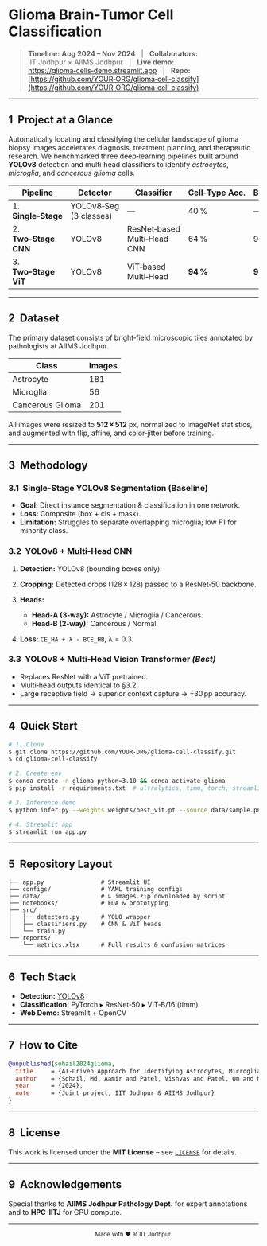 # Glioma Brain‑Tumor Cell Classification

> **Timeline:** **Aug 2024 – Nov 2024**   |   **Collaborators:** IIT Jodhpur × AIIMS Jodhpur   |   **Live demo:** [https://glioma‑cells‑demo.streamlit.app](https://glioma‑cells‑demo.streamlit.app)   |   **Repo:** [https://github.com/YOUR‑ORG/glioma‑cell‑classify](https://github.com/YOUR‑ORG/glioma‑cell‑classify)

---

## 1  Project at a Glance

Automatically locating and classifying the cellular landscape of glioma biopsy images accelerates diagnosis, treatment planning, and therapeutic research. We benchmarked three deep‑learning pipelines built around **YOLOv8** detection and multi‑head classifiers to identify *astrocytes*, *microglia*, and *cancerous glioma* cells.

| Pipeline             | Detector               | Classifier                  | Cell‑Type Acc. | Binary (Cancer vs Normal) |
| -------------------- | ---------------------- | --------------------------- | -------------- | ------------------------- |
| 1. **Single‑Stage**  | YOLOv8‑Seg (3 classes) | —                           | 40 %           | —                         |
| 2. **Two‑Stage CNN** | YOLOv8                 | ResNet‑based Multi‑Head CNN | 64 %           | 93 %\*                    |
| 3. **Two‑Stage ViT** | YOLOv8                 | ViT‑based Multi‑Head        | **94 %**       | **98 %**\*                |

---

## 2  Dataset

The primary dataset consists of bright‑field microscopic tiles annotated by pathologists at AIIMS Jodhpur.

| Class            | Images |
| ---------------- | ------ |
| Astrocyte        | 181    |
| Microglia        | 56     |
| Cancerous Glioma | 201    |

All images were resized to **512 × 512** px, normalized to ImageNet statistics, and augmented with flip, affine, and color‑jitter before training.

---

## 3  Methodology

### 3.1  Single‑Stage YOLOv8 Segmentation (Baseline)

* **Goal:** Direct instance segmentation & classification in one network.
* **Loss:** Composite (box + cls + mask).
* **Limitation:** Struggles to separate overlapping microglia; low F1 for minority class.

### 3.2  YOLOv8 + Multi‑Head CNN

1. **Detection:** YOLOv8 (bounding boxes only).
2. **Cropping:** Detected crops (128 × 128) passed to a ResNet‑50 backbone.
3. **Heads:**

   * **Head‑A (3‑way):** Astrocyte / Microglia / Cancerous.
   * **Head‑B (2‑way):** Cancerous / Normal.
4. **Loss:** `CE_HA + λ · BCE_HB`, λ = 0.3.

### 3.3  YOLOv8 + Multi‑Head Vision Transformer *(Best)*

* Replaces ResNet with a ViT pretrained.
* Multi‑head outputs identical to §3.2.
* Large receptive field → superior context capture → +30 pp accuracy.
---

## 4  Quick Start

```bash
# 1. Clone
$ git clone https://github.com/YOUR-ORG/glioma-cell-classify.git
$ cd glioma-cell-classify

# 2. Create env
$ conda create -n glioma python=3.10 && conda activate glioma
$ pip install -r requirements.txt  # ultralytics, timm, torch, streamlit …

# 3. Inference demo
$ python infer.py --weights weights/best_vit.pt --source data/sample.png

# 4. Streamlit app
$ streamlit run app.py
```

---

## 5  Repository Layout

```
├── app.py                # Streamlit UI
├── configs/              # YAML training configs
├── data/                 # ↳ images.zip downloaded by script
├── notebooks/            # EDA & prototyping
├── src/
│   ├── detectors.py      # YOLO wrapper
│   ├── classifiers.py    # CNN & ViT heads
│   └── train.py
└── reports/
    └── metrics.xlsx      # Full results & confusion matrices
```

---

## 6  Tech Stack

* **Detection:** [YOLOv8](https://github.com/ultralytics/ultralytics)
* **Classification:** PyTorch ▸ ResNet‑50 ▸ ViT‑B/16 (timm)
* **Web Demo:** Streamlit + OpenCV

---

## 7  How to Cite

```bibtex
@unpublished{sohail2024glioma,
  title     = {AI-Driven Approach for Identifying Astrocytes, Microglia, and Cancerous Glioma Cells},
  author    = {Sohail, Md. Aamir and Patel, Vishvas and Patel, Om and Maurya, Rahul},
  year      = {2024},
  note      = {Joint project, IIT Jodhpur & AIIMS Jodhpur}
}
```

---

## 8  License

This work is licensed under the **MIT License** – see [`LICENSE`](LICENSE) for details.

---

## 9  Acknowledgements

Special thanks to **AIIMS Jodhpur Pathology Dept.** for expert annotations and to **HPC‑IITJ** for GPU compute.

---

<p align="center"><sub>Made with ♥ at IIT Jodhpur.</sub></p>
